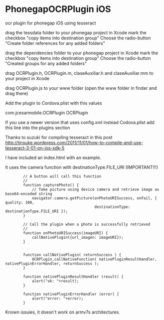 PhonegapOCRPlugin iOS
=================

ocr plugin for phonegap iOS using tesseract

drag the tessdata folder to your phonegap project in Xcode
mark the checkbox "copy items into destination group"
Choose the radio-button "Create folder references for any added folders"

drag the dependencies folder to your phonegap project in Xcode
mark the checkbox "copy items into destination group"
Choose the radio-button "Created groups for any added folders" 

drag OCRPlugin.h, OCRPlugin.m, claseAuxiliar.h and claseAuxiliar.mm to your project in Xcode

drag OCRPlugin.js to your www folder (open the www folder in finder and drag there)

Add the plugin to Cordova.plist with this values

com.jcesarmobile.OCRPlugin   OCRPlugin

If you use a newer version that uses config.xml instead Codova.plist add this line into the plugins section
<plugin name="com.jcesarmobile.OCRPlugin" value="OCRPlugin" />



Thanks to suzuki for compiling tesseract in this post
http://tinsuke.wordpress.com/2011/11/01/how-to-compile-and-use-tesseract-3-01-on-ios-sdk-5

I have included an index.html with an example.

It uses the camera function with destinationType.FILE_URI (IMPORTANT!!!)


            // A button will call this function
            //
            function capturePhoto() {
                // Take picture using device camera and retrieve image as base64-encoded string
                navigator.camera.getPicture(onPhotoURISuccess, onFail, { quality: 100,
                                            destinationType: destinationType.FILE_URI });
            }
            
            // Call the plugin when a photo is successfully retrieved
            //
            function onPhotoURISuccess(imageURI) {
                callNativePlugin({url_imagen: imageURI});
            }
            

            function callNativePlugin( returnSuccess ) { 
                OCRPlugin.callNativeFunction( nativePluginResultHandler, nativePluginErrorHandler, returnSuccess ); 
            } 
            
            function nativePluginResultHandler (result) { 
                alert("ok: "+result);
            } 
            
            function nativePluginErrorHandler (error) { 
                alert("error: "+error);
            }



Known issuies, it doesn't work on armv7s architectures.
